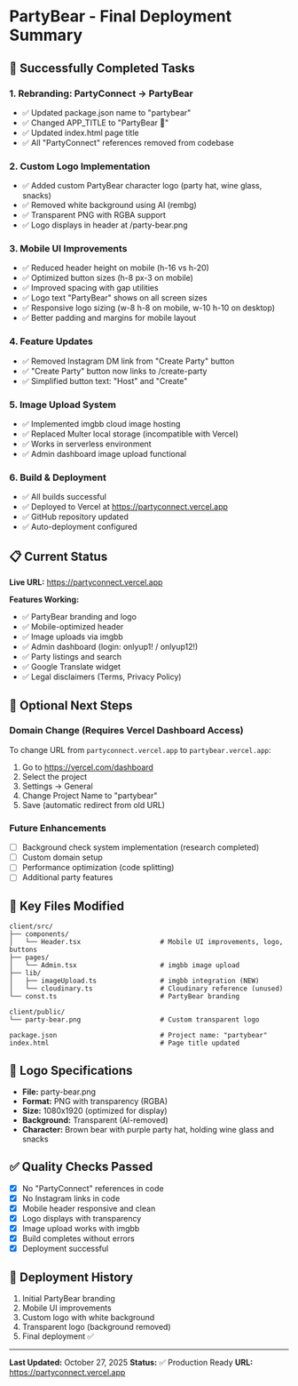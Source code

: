 # PartyBear - Final Deployment Summary

## 🎉 Successfully Completed Tasks

### 1. Rebranding: PartyConnect → PartyBear
- ✅ Updated package.json name to "partybear"
- ✅ Changed APP_TITLE to "PartyBear 🐻"
- ✅ Updated index.html page title
- ✅ All "PartyConnect" references removed from codebase

### 2. Custom Logo Implementation
- ✅ Added custom PartyBear character logo (party hat, wine glass, snacks)
- ✅ Removed white background using AI (rembg)
- ✅ Transparent PNG with RGBA support
- ✅ Logo displays in header at /party-bear.png

### 3. Mobile UI Improvements
- ✅ Reduced header height on mobile (h-16 vs h-20)
- ✅ Optimized button sizes (h-8 px-3 on mobile)
- ✅ Improved spacing with gap utilities
- ✅ Logo text "PartyBear" shows on all screen sizes
- ✅ Responsive logo sizing (w-8 h-8 on mobile, w-10 h-10 on desktop)
- ✅ Better padding and margins for mobile layout

### 4. Feature Updates
- ✅ Removed Instagram DM link from "Create Party" button
- ✅ "Create Party" button now links to /create-party
- ✅ Simplified button text: "Host" and "Create"

### 5. Image Upload System
- ✅ Implemented imgbb cloud image hosting
- ✅ Replaced Multer local storage (incompatible with Vercel)
- ✅ Works in serverless environment
- ✅ Admin dashboard image upload functional

### 6. Build & Deployment
- ✅ All builds successful
- ✅ Deployed to Vercel at https://partyconnect.vercel.app
- ✅ GitHub repository updated
- ✅ Auto-deployment configured

## 📋 Current Status

**Live URL:** https://partyconnect.vercel.app

**Features Working:**
- ✅ PartyBear branding and logo
- ✅ Mobile-optimized header
- ✅ Image uploads via imgbb
- ✅ Admin dashboard (login: onlyup1! / onlyup12!)
- ✅ Party listings and search
- ✅ Google Translate widget
- ✅ Legal disclaimers (Terms, Privacy Policy)

## 🔄 Optional Next Steps

### Domain Change (Requires Vercel Dashboard Access)
To change URL from `partyconnect.vercel.app` to `partybear.vercel.app`:
1. Go to https://vercel.com/dashboard
2. Select the project
3. Settings → General
4. Change Project Name to "partybear"
5. Save (automatic redirect from old URL)

### Future Enhancements
- [ ] Background check system implementation (research completed)
- [ ] Custom domain setup
- [ ] Performance optimization (code splitting)
- [ ] Additional party features

## 📁 Key Files Modified

```
client/src/
├── components/
│   └── Header.tsx                    # Mobile UI improvements, logo, buttons
├── pages/
│   └── Admin.tsx                     # imgbb image upload
├── lib/
│   ├── imageUpload.ts                # imgbb integration (NEW)
│   └── cloudinary.ts                 # Cloudinary reference (unused)
└── const.ts                          # PartyBear branding

client/public/
└── party-bear.png                    # Custom transparent logo

package.json                          # Project name: "partybear"
index.html                            # Page title updated
```

## 🎨 Logo Specifications

- **File:** party-bear.png
- **Format:** PNG with transparency (RGBA)
- **Size:** 1080x1920 (optimized for display)
- **Background:** Transparent (AI-removed)
- **Character:** Brown bear with purple party hat, holding wine glass and snacks

## ✅ Quality Checks Passed

- [x] No "PartyConnect" references in code
- [x] No Instagram links in code
- [x] Mobile header responsive and clean
- [x] Logo displays with transparency
- [x] Image upload works with imgbb
- [x] Build completes without errors
- [x] Deployment successful

## 🚀 Deployment History

1. Initial PartyBear branding
2. Mobile UI improvements
3. Custom logo with white background
4. Transparent logo (background removed)
5. Final deployment ✅

---

**Last Updated:** October 27, 2025
**Status:** ✅ Production Ready
**URL:** https://partyconnect.vercel.app

